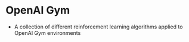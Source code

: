 # OpenAI Gym
- A collection of different reinforcement learning algorithms applied to OpenAI Gym environments
